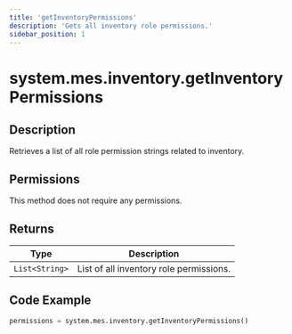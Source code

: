 ```yaml
---
title: 'getInventoryPermissions'
description: 'Gets all inventory role permissions.'
sidebar_position: 1
---
```


# system.mes.inventory.getInventoryPermissions

## Description

Retrieves a list of all role permission strings related to inventory.

## Permissions

This method does not require any permissions.

## Returns

| Type           | Description                             |
| -------------- | --------------------------------------- |
| `List<String>` | List of all inventory role permissions. |

## Code Example

```python
permissions = system.mes.inventory.getInventoryPermissions()
```
